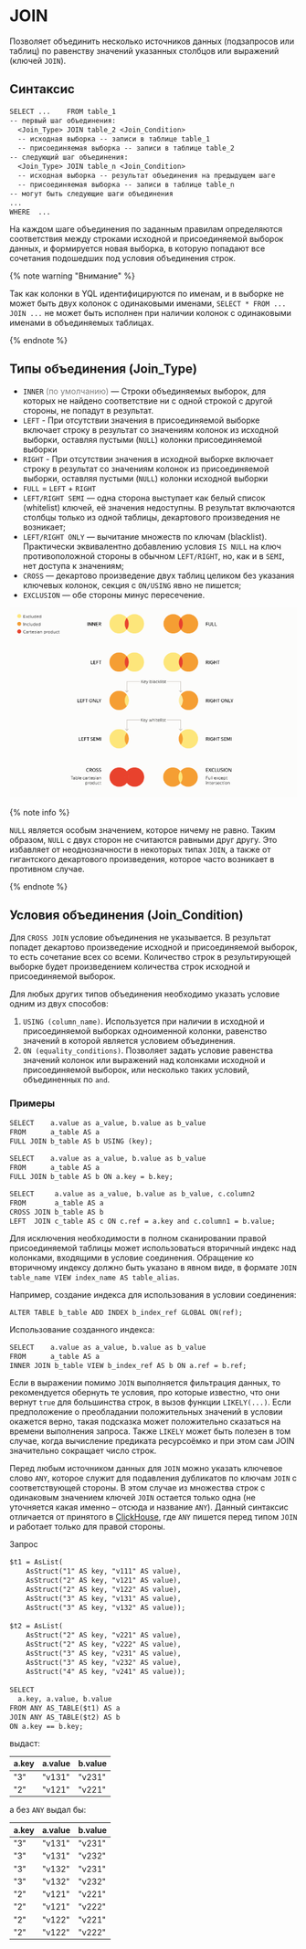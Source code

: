 
# JOIN

Позволяет объединить несколько источников данных (подзапросов или таблиц) по равенству значений указанных столбцов или выражений (ключей `JOIN`).

## Синтаксис

```yql
SELECT ...    FROM table_1
-- первый шаг объединения:
  <Join_Type> JOIN table_2 <Join_Condition>
  -- исходная выборка -- записи в таблице table_1
  -- присоединяемая выборка -- записи в таблице table_2
-- следующий шаг объединения:
  <Join_Type> JOIN table_n <Join_Condition>
  -- исходная выборка -- результат объединения на предыдущем шаге
  -- присоединяемая выборка -- записи в таблице table_n
-- могут быть следующие шаги объединения
...
WHERE  ...
```

На каждом шаге объединения по заданным правилам определяются соответствия между строками исходной и присоединяемой выборок данных, и формируется новая выборка, в которую попадают все сочетания подошедших под условия объединения строк.

{% note warning "Внимание" %}

Так как колонки в YQL идентифицируются по именам, и в выборке не может быть двух колонок с одинаковыми именами, `SELECT * FROM ... JOIN ...` не может быть исполнен при наличии колонок с одинаковыми именами в объединяемых таблицах.

{% endnote %}

## Типы объединения (Join_Type)

* `INNER` <span style="color: gray;">(по умолчанию)</span> — Строки объединяемых выборок, для которых не найдено соответствие ни с одной строкой с другой стороны, не попадут в результат.
* `LEFT` - При отсутствии значения в присоединяемой выборке включает строку в результат со значениям колонок из исходной выборки, оставляя пустыми (`NULL`) колонки присоединяемой выборки
* `RIGHT` - При отсутствии значения в исходной выборке включает строку в результат со значениям колонок из присоединяемой выборки, оставляя пустыми (`NULL`) колонки исходной выборки
* `FULL` = `LEFT` + `RIGHT`
* `LEFT/RIGHT SEMI` — одна сторона выступает как белый список (whitelist) ключей, её значения недоступны. В результат включаются столбцы только из одной таблицы, декартового произведения не возникает;
* `LEFT/RIGHT ONLY` — вычитание множеств по ключам (blacklist). Практически эквивалентно добавлению условия `IS NULL` на ключ противоположной стороны в обычном `LEFT/RIGHT`, но, как и в `SEMI`, нет доступа к значениям;
* `CROSS` — декартово произведение двух таблиц целиком без указания ключевых колонок, секция с `ON/USING` явно не пишется;
* `EXCLUSION` — обе стороны минус пересечение.

![JOIN](_assets/join-YQL-06.png)

{% note info %}

`NULL` является особым значением, которое ничему не равно. Таким образом, `NULL` с двух сторон не считаются равными друг другу. Это избавляет от неоднозначности в некоторых типах `JOIN`, а также от гигантского декартового произведения, которое часто возникает в противном случае.

{% endnote %}

## Условия объединения (Join_Condition)

Для `CROSS JOIN` условие объединения не указывается. В результат попадет декартово произведение исходной и присоединяемой выборок, то есть сочетание всех со всеми. Количество строк в результирующей выборке будет произведением количества строк исходной и присоединяемой выборок.

Для любых других типов объединения необходимо указать условие одним из двух способов:

1. `USING (column_name)`. Используется при наличии в исходной и присоединяемой выборках одноименной колонки, равенство значений в которой является условием объединения.
2. `ON (equality_conditions)`. Позволяет задать условие равенства значений колонок или выражений над колонками исходной и присоединяемой выборок, или несколько таких условий, объединенных по `and`.

### Примеры

```yql
SELECT    a.value as a_value, b.value as b_value
FROM      a_table AS a
FULL JOIN b_table AS b USING (key);
```

```yql
SELECT    a.value as a_value, b.value as b_value
FROM      a_table AS a
FULL JOIN b_table AS b ON a.key = b.key;
```

```yql
SELECT     a.value as a_value, b.value as b_value, c.column2
FROM       a_table AS a
CROSS JOIN b_table AS b
LEFT  JOIN c_table AS c ON c.ref = a.key and c.column1 = b.value;
```

Для исключения необходимости в полном сканировании правой присоединяемой таблицы может использоваться вторичный индекс над колонками, входящими в условие соединения. Обращение ко вторичному индексу должно быть указано в явном виде, в формате `JOIN table_name VIEW index_name AS table_alias`.

Например, создание индекса для использования в условии соединения:

```yql
ALTER TABLE b_table ADD INDEX b_index_ref GLOBAL ON(ref);
```

Использование созданного индекса:

```yql
SELECT    a.value as a_value, b.value as b_value
FROM      a_table AS a
INNER JOIN b_table VIEW b_index_ref AS b ON a.ref = b.ref;
```

Если в выражении помимо `JOIN` выполняется фильтрация данных, то рекомендуется обернуть те условия, про которые известно, что они вернут `true` для большинства строк, в вызов функции `LIKELY(...)`. Если предположение о преобладании положительных значений в условии окажется верно, такая подсказка может положительно сказаться на времени выполнения запроса. Также `LIKELY` может быть полезен в том случае, когда вычисление предиката ресурсоёмко и при этом сам JOIN значительно сокращает число строк.

Перед любым источником данных для `JOIN` можно указать ключевое слово `ANY`, которое служит для подавления дубликатов по ключам `JOIN` с соответствующей стороны. В этом случае из множества строк с одинаковым значением ключей `JOIN` остается только одна (не уточняется какая именно – отсюда и название `ANY`).
Данный синтаксис отличается от принятого в [ClickHouse](https://clickhouse.tech/docs/ru/sql-reference/statements/select/join/), где `ANY` пишется перед типом `JOIN` и работает только для правой стороны.

Запрос

```yql
$t1 = AsList(
    AsStruct("1" AS key, "v111" AS value),
    AsStruct("2" AS key, "v121" AS value),
    AsStruct("2" AS key, "v122" AS value),
    AsStruct("3" AS key, "v131" AS value),
    AsStruct("3" AS key, "v132" AS value));

$t2 = AsList(
    AsStruct("2" AS key, "v221" AS value),
    AsStruct("2" AS key, "v222" AS value),
    AsStruct("3" AS key, "v231" AS value),
    AsStruct("3" AS key, "v232" AS value),
    AsStruct("4" AS key, "v241" AS value));

SELECT
  a.key, a.value, b.value
FROM ANY AS_TABLE($t1) AS a
JOIN ANY AS_TABLE($t2) AS b
ON a.key == b.key;
```

выдаст:

|a.key|a.value|b.value|
| --- | --- | --- |
|"3"|"v131"|"v231"|
|"2"|"v121"|"v221"|

а без `ANY` выдал бы:

|a.key|a.value|b.value|
| --- | --- | --- |
|"3"|"v131"|"v231"|
|"3"|"v131"|"v232"|
|"3"|"v132"|"v231"|
|"3"|"v132"|"v232"|
|"2"|"v121"|"v221"|
|"2"|"v121"|"v222"|
|"2"|"v122"|"v221"|
|"2"|"v122"|"v222"|



